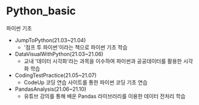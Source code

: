 # Python_basic
파이썬 기초

- JumpToPython(21.03~21.04)
  - '점프 투 파이썬'이라는 책으로 파이썬 기초 학습
- DataVisualWithPython(21.03~21.06)
  - 교내 '데이터 시각화'라는 과목을 이수하여 파이썬과 공공데이터를 활용한 시각화 학습 
- CodingTestPractice(21.05~21.07)
  - CodeUp 코딩 연습 사이트를 통한 파이썬 코딩 기초 연습
- PandasAnalysis(21.06~21.10)
  - 유튜브 강의를 통해 배운 Pandas 라이브러리를 이용한 데이터 전처리 학습
